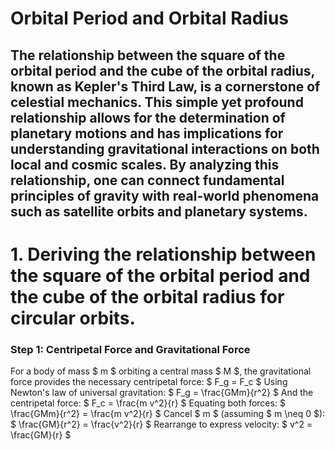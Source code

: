 # Orbital Period and Orbital Radius

## The relationship between the square of the orbital period and the cube of the orbital radius, known as Kepler's Third Law, is a cornerstone of celestial mechanics. This simple yet profound relationship allows for the determination of planetary motions and has implications for understanding gravitational interactions on both local and cosmic scales. By analyzing this relationship, one can connect fundamental principles of gravity with real-world phenomena such as satellite orbits and planetary systems.

# 1. Deriving the relationship between the square of the orbital period and the cube of the orbital radius for circular orbits.

### Step 1: Centripetal Force and Gravitational Force
For a body of mass $ m $ orbiting a central mass $ M $, the gravitational force provides the necessary centripetal force:
$
F_g = F_c
$
Using Newton's law of universal gravitation:
$
F_g = \frac{GMm}{r^2}
$
And the centripetal force:
$
F_c = \frac{m v^2}{r}
$
Equating both forces:
$
\frac{GMm}{r^2} = \frac{m v^2}{r}
$
Cancel $ m $ (assuming $ m \neq 0 $):
$
\frac{GM}{r^2} = \frac{v^2}{r}
$
Rearrange to express velocity:
$
v^2 = \frac{GM}{r}
$